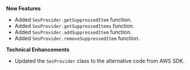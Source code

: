 **New Features**

* Added `SesProvider.getSuppressedItem` function.
* Added `SesProvider.getSuppressedItems` function.
* Added `SesProvider.addSuppressedItem` function.
* Added `SesProvider.removeSuppressedItem` function.

**Technical Enhancements**

* Updated the `SesProvider` class to the alternative code from AWS SDK.